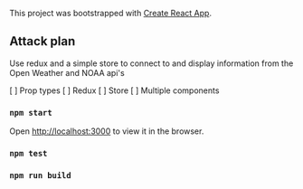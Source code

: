This project was bootstrapped with [Create React App](https://github.com/facebook/create-react-app).

## Attack plan

Use redux and a simple store to connect to and display information from the Open Weather and NOAA api's  

[ ] Prop types
[ ] Redux
[ ] Store
[ ] Multiple components

### `npm start`
Open [http://localhost:3000](http://localhost:3000) to view it in the browser.
### `npm test`
### `npm run build`

